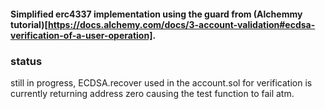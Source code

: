 #### Simplified erc4337 implementation using the guard from (Alchemmy tutorial)[https://docs.alchemy.com/docs/3-account-validation#ecdsa-verification-of-a-user-operation].

### status

still in progress, ECDSA.recover used in the account.sol for verification is currently returning address zero causing the test function to fail atm.
